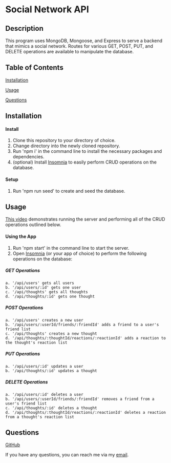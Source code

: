 # Social Network API

## Description

This program uses MongoDB, Mongoose, and Express to serve a backend that mimics a social network. Routes for various GET, POST, PUT, and DELETE operations are available to manipulate the database.

## Table of Contents

[Installation](#installation)

[Usage](#usage)

[Questions](#questions)

## Installation

#### Install
1. Clone this repository to your directory of choice.
2. Change directory into the newly cloned repository.
3. Run 'npm i' in the command line to install the necessary packages and dependencies.
4. (optional) Install [Insomnia](https://insomnia.rest/download) to easily perform CRUD operations on the database.

#### Setup
1. Run 'npm run seed' to create and seed the database.

## Usage

[This video](https://drive.google.com/file/d/15Ch9QaDxNzcfCJoROBK09qKXfyy3S86d/view?usp=sharing) demonstrates running the server and performing all of the CRUD operations outlined below.

#### Using the App
1. Run 'npm start' in the command line to start the server.
2. Open [Insomnia](https://insomnia.rest/download) (or your app of choice) to perform the following operations on the database:
  ##### GET Operations
    a. '/api/users' gets all users
    b. '/api/users/:id' gets one user
    c. '/api/thoughts' gets all thoughts
    d. '/api/thoughts/:id' gets one thought
  ##### POST Operations
    a. '/api/users' creates a new user
    b. '/api/users/:userId/friends/:friendId' adds a friend to a user's friend list
    c. '/api/thoughts' creates a new thought
    d. '/api/thoughts/:thoughtId/reactions/:reactionId' adds a reaction to the thought's reaction list
  ##### PUT Operations
    a. '/api/users/:id' updates a user
    b. '/api/thoughts/:id' updates a thought
  ##### DELETE Operations
    a. '/api/users/:id' deletes a user
    b. '/api/users/:userId/friends/:friendId' removes a friend from a user's friend list
    c. '/api/thoughts/:id' deletes a thought
    d. '/api/thoughts/:thoughtId/reactions/:reactionId' deletes a reaction from a thought's reaction list

## Questions
[GitHub](https://github.com/bhansi)

If you have any questions, you can reach me via my [email](mailto:baljotshansi@gmail.com).
